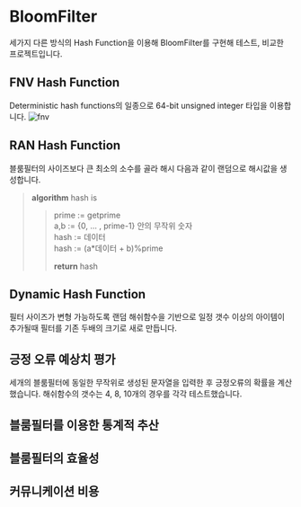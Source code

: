 # BloomFilter
세가지 다른 방식의 Hash Function을 이용해 BloomFilter를 구현해 테스트, 비교한 프로젝트입니다.  
## FNV Hash Function
Deterministic hash functions의 일종으로 64-bit unsigned integer 타입을 이용합니다.
![fnv](https://user-images.githubusercontent.com/49792776/83942457-6e41f600-a82e-11ea-8d90-969f59c1e442.PNG)

## RAN Hash Function
블룸필터의 사이즈보다 큰 최소의 소수를 골라 해시 다음과 같이 랜덤으로 해시값을 생성합니다.    
>**algorithm** hash is  
>> prime := getprime  
>> a,b := {0, ... , prime-1} 안의 무작위 숫자  
>> hash := 데이터  
>> hash := (a*데이터 + b)%prime  
>>  
>> **return** hash

## Dynamic Hash Function
필터 사이즈가 변형 가능하도록 랜덤 해쉬함수을 기반으로 일정 갯수 이상의 아이템이 추가될때 필터를 기존 두배의 크기로 새로 만듭니다.

## 긍정 오류 예상치 평가
세개의 블룸필터에 동일한 무작위로 생성된 문자열을 입력한 후 긍정오류의 확률을 계산했습니다.
해쉬함수의 갯수는 4, 8, 10개의 경우를 각각 테스트했습니다.


## 블룸필터를 이용한 통계적 추산
## 블룸필터의 효율성
## 커뮤니케이션 비용 
